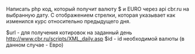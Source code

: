 Написать php код, который получит валюту $ и EURO через api cbr.ru на выбранную дату. С отображением стрелки, которая указывает как изменился курс относительно предыдущего дня. 

$url - для получения котировок на заданный день http://www.cbr.ru/scripts/XML_daily.asp
$id - id необходимой валюты (в данном случае - Евро)

